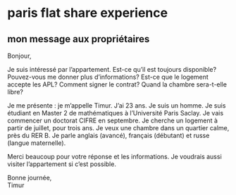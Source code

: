 # paris flat share experience

## mon message aux propriétaires

Bonjour,

Je suis intéressé par l’appartement. Est-ce qu’il est toujours disponible? Pouvez-vous me donner plus d’informations? Est-ce que le logement accepte les APL? Comment signer le contrat? Quand la chambre sera-t-elle libre?

Je me présente : je m’appelle Timur. J’ai 23 ans. Je suis un homme. Je suis étudiant en Master 2 de mathématiques à l’Université Paris Saclay. Je vais commencer un doctorat CIFRE en septembre. Je cherche un logement à partir de juillet, pour trois ans. Je veux une chambre dans un quartier calme, près du RER B. Je parle anglais (avancé), français (débutant) et russe (langue maternelle).

Merci beaucoup pour votre réponse et les informations. Je voudrais aussi visiter l’appartement si c’est possible.

Bonne journée,  
Timur
